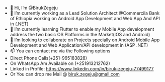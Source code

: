 - 👋 Hi, I’m @BirukZegeju
- 👀 I’m currently working as a Lead Solution Architect @Commercila Bank of Ethiopia working on Android App Development and Web App And API in (.NET)
- 🌱 I’m currently learning Flutter to enable my Mobile App development address the two basic OS Platforms in the Market(IOS and Android)
- 💞️ I’m looking to collaborate on Projects specially on Android Mobile App Development and Web Application/API development in (ASP .NET)
- 📫 You can contact me via the Following options
- Direct Phone Calls(+251-965183828)
- On WhatsApp Am Available on (+251913212762)
- Linked in Profile: https://www.linkedin.com/in/biruk-zegeju-77499177
- Or You can drop me Mail @ biruk.zegeju@gmail.com

<!---
BirukZegeju/BirukZegeju is a ✨ special ✨ repository because its `README.md` (this file) appears on your GitHub profile.
You can click the Preview link to take a look at your changes.
--->
